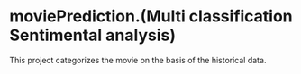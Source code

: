 # moviePrediction.(Multi classification Sentimental analysis)
This project categorizes the movie on the basis of the historical data.
